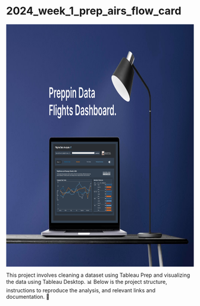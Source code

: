 # 2024_week_1_prep_airs_flow_card

<img align="center" width="1000" height="650" src="https://github.com/Fabrilennart5/2024_week_1_prep_airs_flow_card/blob/main/images/banner.png">

This project involves cleaning a dataset using Tableau Prep and visualizing the data using Tableau Desktop. 📊 Below is the project structure, instructions to reproduce the analysis, and relevant links and documentation. 📑
